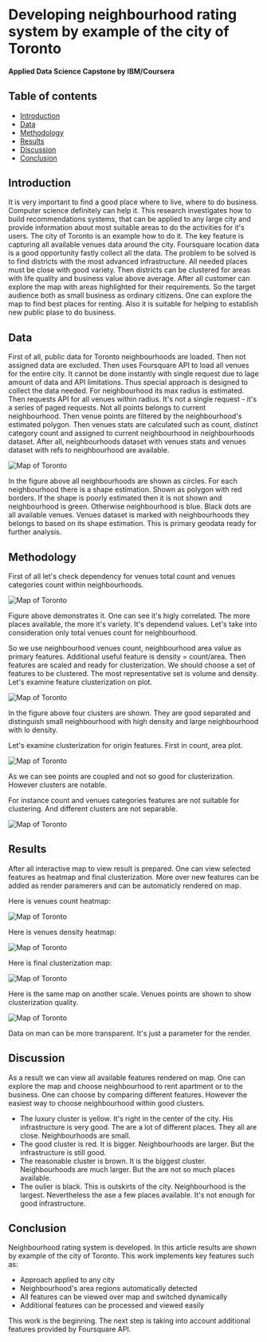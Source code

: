 # Developing neighbourhood rating system by example of the city of Toronto
#### Applied Data Science Capstone by IBM/Coursera
## Table of contents
* [Introduction](#introduction)
* [Data](#data)
* [Methodology](#methodology)
* [Results](#results)
* [Discussion](#discussion)
* [Conclusion](#conclusion)
## Introduction <a name="introduction"></a>
It is very important to find a good place where to live, where to do business. Computer science definitely can help it. This research investigates how to build recommendations systems, that can be applied to any large city and provide information about most suitable areas to do the activities for it's users. The city of Toronto is an example how to do it. The key feature is capturing all available venues data around the city. Foursquare location data is a good opportunity fastly collect all the data. The problem to be solved is to find districts with the most advanced infrastructure. All needed places must be close with good variety. Then districts can be clustered for areas with life quality and business value above average. After all customer can explore the map with areas highlighted for their requirements. So the target audience both as small business as ordinary citizens. One can explore the map to find best places for renting. Also it is suitable for helping to establish new public plase to do business.
## Data <a name="data"></a>
First of all, public data for Toronto neighbourhoods are loaded. Then not assigned data are excluded. Then uses Foursquare API to load all venues for the entire city. It cannot be done instantly with single request due to lage amount of data and API limitations. Thus special approach is designed to collect the data needed. For neighbourhood its max radius is estimated. Then requests API for all venues within radius. It's not a single request - it's a series of paged requests. Not all points belongs to current neighbourhood. Then venue points are filtered by the neighbourhood's estimated polygon. Then venues stats are calculated such as count, distinct category count and assigned to current neighbourhood in neighbourhoods dataset. After all, neighbourhoods dataset with venues stats and venues dataset with refs to neighbourhood are available.

![Map of Toronto](/map_polygons.jpg)

In the figure above all neighbourhoods are shown as circles. For each neighbourhood there is a shape estimation. Shown as polygon with red borders. If the shape is poorly estimated then it is not shown and neighbourhood is green. Otherwise neighbourhood is blue. Black dots are all available venues. Venues dataset is marked with neighbourhoods they belongs to based on its shape estimation. This is primary geodata ready for further analysis.
## Methodology <a name="methodology"></a>
First of all let's check dependency for venues total count and venues categories count within neighbourhoods.

![Map of Toronto](/fig_count_cat.jpg)

Figure above demonstrates it. One can see it's higly correlated. The more places available, the more it's variety. It's dependend values. Let's take into consideration only total venues count for neighbourhood.

So we use neighbourhood venues count, neighbourhood area value as primary features. Additional useful feature is density = count/area.
Then features are scaled and ready for clusterization. We should choose a set of features to be clustered. The most representative set is volume and density. Let's examine feature clusterization on plot.

![Map of Toronto](/fig_volume_density_cluster.jpg)

In the figure above four clusters are shown. They are good separated and distinguish small neighbourhood with high density and large neighbourhood with lo density.

Let's examine clusterization for origin features. First in count, area plot.

![Map of Toronto](/fig_count_volume_cluster.jpg)

As we can see points are coupled and not so good for clusterization. However clusters are notable.

For instance count and venues categories features are not suitable for clustering. And different clusters are not separable.

![Map of Toronto](/fig_count_cat_cluster.jpg)

## Results <a name="results"></a>
After all interactive map to view result is prepared. One can view selected features as heatmap and final clusterization. More over new features can be added as render paramerers and can be automaticly rendered on map.

Here is venues count heatmap:

![Map of Toronto](/map_venues_count.jpg)

Here is venues density heatmap:

![Map of Toronto](/map_density.jpg)

Here is final clusterization map:

![Map of Toronto](/map_cluster.jpg)

Here is the same map on another scale. Venues points are shown to show clusterization quality.

![Map of Toronto](/map_cluster_detailed.jpg)

Data on man can be more transparent. It's just a parameter for the render.

## Discussion <a name="discussion"></a>
As a result we can view all available features rendered on map. One can explore the map and choose neighbourhood to rent apartment or to the business. One can choose by comparing different features. However the easiest way to choose neighbourhood within good clusters.
* The luxury cluster is yellow. It's right in the center of the city. His infrastructure is very good. The are a lot of different places. They all are close. Neighbourhoods are small.
* The good cluster is red. It is bigger. Neighbourhoods are larger. But the infrastructure is still good.
* The reasonable cluster is brown. It is the biggest cluster. Neighbourhoods are much larger. But the are not so much places available.
* The oulier is black. This is outskirts of the city. Neighbourhood is the largest. Nevertheless the ase a few places available. It's not enough for good infrastructure.

## Conclusion <a name="conclusion"></a>
Neighbourhood rating system is developed. In this article results are shown by example of the city of Toronto. This work implements key features such as:
* Approach applied to any city
* Neighbourhood's area regions automatically detected
* All features can be viewed over map and switched dynamically
* Additional features can be processed and viewed easily

This work is the beginning. The next step is taking into account additional features provided by Foursquare API. 


